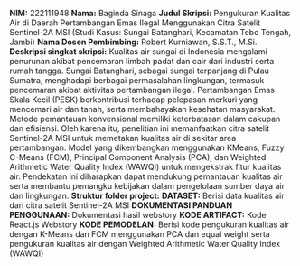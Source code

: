 **NIM:** 222111948
**Nama:** Baginda Sinaga 
**Judul Skripsi:** Pengukuran Kualitas Air di Daerah Pertambangan Emas Ilegal Menggunakan Citra Satelit Sentinel-2A MSI (Studi Kasus: Sungai Batanghari, Kecamatan Tebo Tengah, Jambi)
**Nama Dosen Pembimbing:** Robert Kurniawan, S.S.T., M.Si. 
**Deskripsi singkat skripsi:** 
Kualitas air sungai di Indonesia mengalami penurunan akibat pencemaran limbah padat dan cair dari industri serta rumah tangga. Sungai Batanghari, sebagai sungai terpanjang di Pulau Sumatra, 
menghadapi berbagai permasalahan lingkungan, termasuk pencemaran akibat aktivitas pertambangan ilegal. Pertambangan Emas Skala Kecil (PESK) berkontribusi terhadap pelepasan merkuri yang mencemari air 
dan tanah, serta membahayakan kesehatan masyarakat. Metode pemantauan konvensional memiliki keterbatasan dalam cakupan dan efisiensi. Oleh karena itu, penelitian ini memanfaatkan citra 
satelit Sentinel-2A MSI untuk memetakan kualitas air di sekitar area pertambangan. Model yang dikembangkan menggunakan KMeans, Fuzzy C-Means (FCM), Principal Component Analysis 
(PCA), dan Weighted Arithmetic Water Quality Index (WAWQI) untuk mengekstrak fitur kualitas air. Pendekatan ini diharapkan dapat mendukung pemantauan kualitas air serta membantu 
pemangku kebijakan dalam pengelolaan sumber daya air dan lingkungan. 
**Struktur folder project:**
**DATASET:** Berisi data kualitas air dari citra satelit Sentinel-2A MSI
**DOKUMENTASI PANDUAN PENGGUNAAN:** Dokumentasi hasil webstory
**KODE ARTIFACT:** Kode React.js Webstory
**KODE PEMODELAN:** Berisi kode pengukuran kualitas air dengan K-Means dan FCM menggunakan PCA dan equal weight serta pengukuran kualitas air dengan Weighted Arithmetic Water Quality Index (WAWQI)
